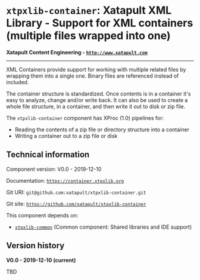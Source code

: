 # `xtpxlib-container`: Xatapult XML Library - Support for XML containers (multiple files wrapped into one)

**Xatapult Content Engineering - [`http://www.xatapult.com`](http://www.xatapult.com)**

---------- 

XML Containers provide support for working with multiple related files by wrapping them into a single one. 
Binary files are referenced instead of included. 

The container structure is standardized. Once contents is in a container it's easy to analyze, change and/or write back. 
It can also be used to create a whole file structure, in a container, and then write it out to disk or zip file.

The `xtpxlib-container` component has XProc (1.0) pipelines for:
* Reading the contents of a zip file or directory structure into a container
* Writing a container out to a zip file or disk

## Technical information

Component version: V0.0 - 2019-12-10

Documentation: [`https://container.xtpxlib.org`](https://container.xtpxlib.org)

Git URI: `git@github.com:xatapult/xtpxlib-container.git`

Git site: [`https://github.com/xatapult/xtpxlib-container`](https://github.com/xatapult/xtpxlib-container)
      
This component depends on:
* [`xtpxlib-common`](https://common.xtpxlib.org) (Common component: Shared libraries and IDE support)

## Version history

**V0.0 - 2019-12-10 (current)**

TBD



